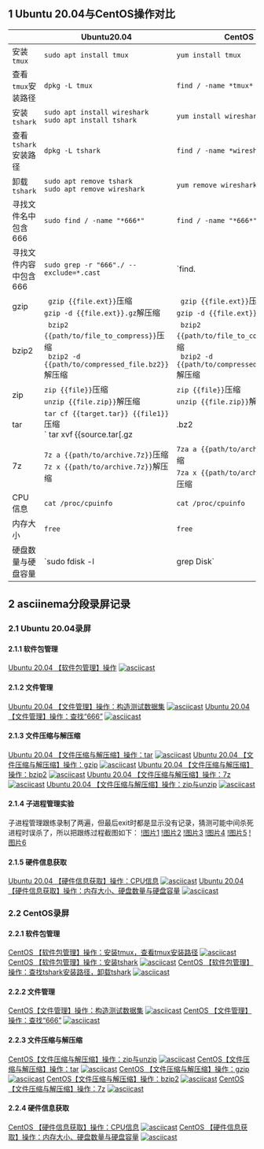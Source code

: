 ## 1 Ubuntu 20.04与CentOS操作对比
|     |Ubuntu20.04|CentOS|
|-----|---|---|
|安装`tmux`|`sudo apt install tmux`|`yum install tmux`|
|查看`tmux`安装路径|`dpkg -L tmux`|`find / -name *tmux*`|
|安装`tshark`|`sudo apt install wireshark`<br> `sudo apt install tshark`|`yum install wireshark`|
|查看`tshark`安装路径|`dpkg -L tshark`|``find / -name *wireshark*``|
|卸载`tshark`|`sudo apt remove tshark` <br>`sudo apt remove wireshark`|`yum remove wireshark`|
|寻找文件名中包含666|`sudo find / -name "*666*"`|`find / -name "*666*"`|
|寻找文件内容中包含666|`sudo grep -r "666"./ --exclude=*.cast`|`find.| xargs grep -ri "666" `|
|gzip|` gzip {{file.ext}}`压缩<br>`gzip -d {{file.ext}}.gz`解压缩|` gzip {{file.ext}}`压缩<br>`gzip -d {{file.ext}}.gz`解压缩|
|bzip2|` bzip2 {{path/to/file_to_compress}}`压缩<br>` bzip2 -d {{path/to/compressed_file.bz2}}`解压缩|` bzip2 {{path/to/file_to_compress}}`压缩<br>` bzip2 -d {{path/to/compressed_file.bz2}}`解压缩|
|zip|`zip {{file}}`压缩<br>`unzip {{file.zip}}`解压缩|`zip {{file}}`压缩<br>`unzip {{file.zip}}`解压缩|
|tar|`tar cf {{target.tar}} {{file1}}`压缩<br> ` tar xvf {{source.tar[.gz|.bz2|.xz]}}`解压缩|`tar cf {{target.tar}} {{file1}}`压缩<br> ` tar xvf {{source.tar[.gz|.bz2|.xz]}}`解压缩|
|7z| `7z a {{path/to/archive.7z}}`压缩<br>`7z x {{path/to/archive.7z}}`解压缩|`7za a {{path/to/archive.7z}}`压缩<br>`7za x {{path/to/archive.7z}}`解压缩|
|CPU信息|`cat /proc/cpuinfo`|`cat /proc/cpuinfo`|
|内存大小|`free`|`free`|
|硬盘数量与硬盘容量|`sudo fdisk -l | grep Disk` |`fdisk -l | grep Disk`|


## 2 asciinema分段录屏记录
### 2.1 Ubuntu 20.04录屏
#### 2.1.1 软件包管理
[Ubuntu 20.04 【软件包管理】操作](https://asciinema.org/a/501079)
[![asciicast](https://asciinema.org/a/501079.svg)](https://asciinema.org/a/501079)
#### 2.1.2 文件管理
[Ubuntu 20.04 【文件管理】操作：构造测试数据集](https://asciinema.org/a/504932)
[![asciicast](https://asciinema.org/a/504932.svg)](https://asciinema.org/a/504932)
[Ubuntu 20.04 【文件管理】操作：查找“666”](https://asciinema.org/a/504935)
[![asciicast](https://asciinema.org/a/504935.svg)](https://asciinema.org/a/504935)
#### 2.1.3 文件压缩与解压缩
[Ubuntu 20.04 【文件压缩与解压缩】操作：tar](https://asciinema.org/a/505293)
[![asciicast](https://asciinema.org/a/505293.svg)](https://asciinema.org/a/505293)
[Ubuntu 20.04 【文件压缩与解压缩】操作：gzip](https://asciinema.org/a/505294)
[![asciicast](https://asciinema.org/a/505294.svg)](https://asciinema.org/a/505294)
[Ubuntu 20.04 【文件压缩与解压缩】操作：bzip2](https://asciinema.org/a/505336)
[![asciicast](https://asciinema.org/a/505336.svg)](https://asciinema.org/a/505336)
[Ubuntu 20.04 【文件压缩与解压缩】操作：7z](https://asciinema.org/a/505339)
[![asciicast](https://asciinema.org/a/505339.svg)](https://asciinema.org/a/505339)
[Ubuntu 20.04 【文件压缩与解压缩】操作：zip与unzip](https://asciinema.org/a/504950)
[![asciicast](https://asciinema.org/a/504950.svg)](https://asciinema.org/a/504950)
#### 2.1.4 子进程管理实验
子进程管理跟练录制了两遍，但最后exit时都是显示没有记录，猜测可能中间杀死进程时误杀了，所以把跟练过程截图如下：
[!图片1](./image/%E5%9B%BE%E7%89%871.png)
[!图片2](./image/%E5%9B%BE%E7%89%872.png)
[!图片3](./image/%E5%9B%BE%E7%89%873.png)
[!图片4](./image/%E5%9B%BE%E7%89%874.png)
[!图片5](./image/%E5%9B%BE%E7%89%875.png)
[!图片6](./image/%E5%9B%BE%E7%89%876.png)
#### 2.1.5 硬件信息获取
[Ubuntu 20.04 【硬件信息获取】操作：CPU信息](https://asciinema.org/a/505356)
[![asciicast](https://asciinema.org/a/505356.svg)](https://asciinema.org/a/505356)
[Ubuntu 20.04 【硬件信息获取】操作：内存大小、硬盘数量与硬盘容量](https://asciinema.org/a/505357)
[![asciicast](https://asciinema.org/a/505357.svg)](https://asciinema.org/a/505357)

### 2.2 CentOS录屏
#### 2.2.1 软件包管理
[CentOS 【软件包管理】操作：安装tmux，查看tmux安装路径](https://asciinema.org/a/505372)
[![asciicast](https://asciinema.org/a/505372.svg)](https://asciinema.org/a/505372)
[CentOS 【软件包管理】操作：安装tshark](https://asciinema.org/a/505374)
[![asciicast](https://asciinema.org/a/505374.svg)](https://asciinema.org/a/505374)
[CentOS 【软件包管理】操作：查找tshark安装路径，卸载tshark](https://asciinema.org/a/505378)
[![asciicast](https://asciinema.org/a/505378.svg)](https://asciinema.org/a/505378)
#### 2.2.2 文件管理
[CentOS【文件管理】操作：构造测试数据集](https://asciinema.org/a/505380)
[![asciicast](https://asciinema.org/a/505380.svg)](https://asciinema.org/a/505380)
[CentOS 【文件管理】操作：查找“666”](https://asciinema.org/a/505383)
[![asciicast](https://asciinema.org/a/505383.svg)](https://asciinema.org/a/505383)
#### 2.2.3 文件压缩与解压缩
[CentOS【文件压缩与解压缩】操作：zip与unzip](https://asciinema.org/a/505384)
[![asciicast](https://asciinema.org/a/505384.svg)](https://asciinema.org/a/505384)
[CentOS【文件压缩与解压缩】操作：tar](https://asciinema.org/a/505385)
[![asciicast](https://asciinema.org/a/505385.svg)](https://asciinema.org/a/505385)
[CentOS 【文件压缩与解压缩】操作：gzip](https://asciinema.org/a/505386)
[![asciicast](https://asciinema.org/a/505386.svg)](https://asciinema.org/a/505386)
[CentOS【文件压缩与解压缩】操作：bzip2](https://asciinema.org/a/505387)
[![asciicast](https://asciinema.org/a/505387.svg)](https://asciinema.org/a/505387)
[CentOS【文件压缩与解压缩】操作：7z](https://asciinema.org/a/505389)
[![asciicast](https://asciinema.org/a/505389.svg)](https://asciinema.org/a/505389)
#### 2.2.4 硬件信息获取
[CentOS 【硬件信息获取】操作：CPU信息](https://asciinema.org/a/505390)
[![asciicast](https://asciinema.org/a/505390.svg)](https://asciinema.org/a/505390)
[CentOS 【硬件信息获取】操作：内存大小、硬盘数量与硬盘容量](https://asciinema.org/a/505392)
[![asciicast](https://asciinema.org/a/505392.svg)](https://asciinema.org/a/505392)